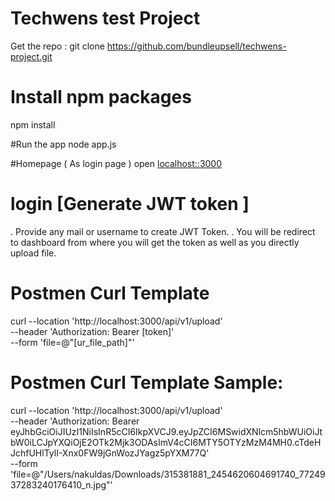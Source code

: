 # Techwens test Project

Get the repo : git clone https://github.com/bundleupsell/techwens-project.git

# Install npm packages
npm install 

#Run the app
node app.js

#Homepage ( As login page )
open [localhost::3000](http://localhost:3000/)

# login [Generate JWT token ]
 . Provide any mail or username to create JWT Token.
 . You will be redirect to dashboard from where you will get the token as well as you directly upload file.

# Postmen Curl Template
curl --location 'http://localhost:3000/api/v1/upload' \
--header 'Authorization: Bearer [token]' \
--form 'file=@"[ur_file_path]"'


# Postmen Curl Template Sample:

curl --location 'http://localhost:3000/api/v1/upload' \
--header 'Authorization: Bearer eyJhbGciOiJIUzI1NiIsInR5cCI6IkpXVCJ9.eyJpZCI6MSwidXNlcm5hbWUiOiJtbW0iLCJpYXQiOjE2OTk2Mjk3ODAsImV4cCI6MTY5OTYzMzM4MH0.cTdeHJchfUHlTylI-Xnx0FW9jGnWozJYagz5pYXM77Q' \
--form 'file=@"/Users/nakuldas/Downloads/315381881_2454620604691740_7724937283240176410_n.jpg"'
